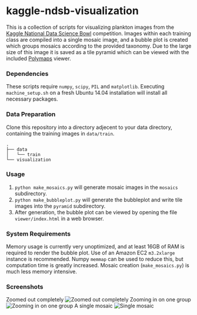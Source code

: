 kaggle-ndsb-visualization
=========================
This is a collection of scripts for visualizing plankton images from the [Kaggle National Data Science Bowl](http://www.kaggle.com/c/datasciencebowl) competition. Images within each training class are compiled into a single mosaic image, and a bubble plot is created which groups mosaics according to the provided taxonomy. Due to the large size of this image it is saved as a tile pyramid which can be viewed with the included [Polymaps](http://polymaps.org/ex/) viewer.
### Dependencies
These scripts require `numpy`, `scipy`, `PIL` and `matplotlib`. Executing `machine_setup.sh` on a fresh Ubuntu 14.04 installation will install all necessary packages.

### Data Preparation
Clone this repository into a directory adjecent to your data directory, containing the training images in `data/train`.
```
.
├── data
│   └── train
└── visualization
```

### Usage
1. `python make_mosaics.py` will generate mosaic images in the `mosaics` subdirectory. 
2. `python make_bubbleplot.py` will generate the bubbleplot and write tile images into the `pyramid` subdirectory.
3. After generation, the bubble plot can be viewed by opening the file `viewer/index.html` in a web browser.

### System Requirements
Memory usage is currently very unoptimized, and at least 16GB of RAM is required to render the bubble plot. Use of an Amazon EC2 `m3.2xlarge` instance is recommended. Numpy `memmap` can be used to reduce this, but computation time is greatly increased. Mosaic creation (`make_mosaics.py`) is much less memory intensive.

### Screenshots
Zoomed out completely
![Zoomed out completely](http://i.imgur.com/VDO7Ilp.png)
Zooming in on one group
![Zooming in on one group](http://i.imgur.com/brizfzs.png)
A single mosaic
![Single mosaic](http://i.imgur.com/C5nFvzM.png)
